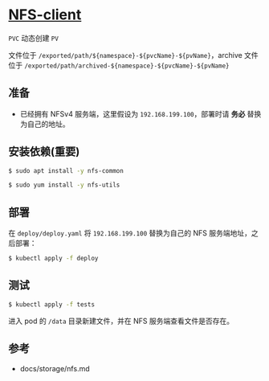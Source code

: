 # [NFS-client](https://github.com/kubernetes-incubator/external-storage/tree/master/nfs-client)

`PVC` 动态创建 `PV`

文件位于 `/exported/path/${namespace}-${pvcName}-${pvName}`，archive 文件位于 `/exported/path/archived-${namespace}-${pvcName}-${pvName}`

## 准备

* 已经拥有 NFSv4 服务端，这里假设为 `192.168.199.100`，部署时请 **务必** 替换为自己的地址。

## 安装依赖(重要)

```bash
$ sudo apt install -y nfs-common

$ sudo yum install -y nfs-utils
```

## 部署

在 `deploy/deploy.yaml` 将 `192.168.199.100` 替换为自己的 NFS 服务端地址，之后部署：

```bash
$ kubectl apply -f deploy
```

## 测试

```bash
$ kubectl apply -f tests
```

进入 pod 的 `/data` 目录新建文件，并在 NFS 服务端查看文件是否存在。

## 参考

* docs/storage/nfs.md
